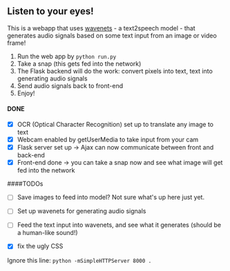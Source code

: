 ## Listen to your eyes!

This is a webapp that uses [wavenets](https://arxiv.org/pdf/1609.03499.pdf) - a text2speech model - that generates audio signals based on some text input from an image or video frame!    
1. Run the web app by ```python run.py```    
2. Take a snap (this gets fed into the network)    
3. The Flask backend will do the work: convert pixels into text, text into generating audio signals     
4. Send audio signals back to front-end    
5. Enjoy!    

#### DONE
- [x] OCR (Optical Character Recognition) set up to translate any image to text  
- [x] Webcam enabled by getUserMedia to take input from your cam
- [x] Flask server set up -> Ajax can now communicate between front and back-end
- [x] Front-end done -> you can take a snap now and see what image will get fed into the network

####TODOs
- [ ] Save images to feed into model? Not sure what's up here just yet. 
- [ ] Set up wavenets for generating audio signals
- [ ] Feed the text input into wavenets, and see what it generates (should be a human-like sound!)
- [x] fix the ugly CSS


Ignore this line: ```python -mSimpleHTTPServer 8000 .```

